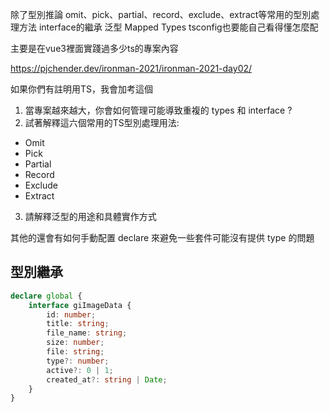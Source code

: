 除了型別推論
omit、pick、partial、record、exclude、extract等常用的型別處理方法
interface的繼承
泛型
Mapped Types
tsconfig也要能自己看得懂怎麼配

主要是在vue3裡面實踐過多少ts的專案內容

https://pjchender.dev/ironman-2021/ironman-2021-day02/

如果你們有註明用TS，我會加考這個

1. 當專案越來越大，你會如何管理可能導致重複的 types 和 interface ?
2. 試著解釋這六個常用的TS型別處理用法:

* Omit
* Pick
* Partial
* Record
* Exclude
* Extract

3. 請解釋泛型的用途和具體實作方式

其他的還會有如何手動配置 declare 來避免一些套件可能沒有提供 type 的問題



## 型別繼承
```ts
declare global {
    interface giImageData {
        id: number;
        title: string;
        file_name: string;
        size: number;
        file: string;
        type?: number;
        active?: 0 | 1;
        created_at?: string | Date;
    }
}
```